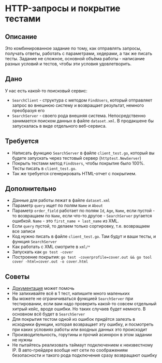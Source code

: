 # HTTP-запросы и покрытие тестами

## Описание
Это комбинированное задание по тому, как отправлять запросы, получать ответы, работать с параметрами, хедерами, а так же писать тесты. Задание не сложное, основной объёма работы - написание разных условий и тестов, чтобы эти условия удовлетворить.

## Дано
У нас есть какой-то поисковый сервис:
- `SearchClient` - структура с методом `FindUsers`, который отправляет запрос во внешнюю систему и возвращает результат, немного преобразуя его
- `SearchServer` - своего рода внешняя система. Непосредственно занимается поиском данных в файле `dataset.xml`. В продакшене бы запускалась в виде отдельного веб-сервиса.

## Требуется
- Написать функцию `SearchServer` в файле `client_test.go`, который вы будете запускать через тестовый сервер (`httptest.NewServer`)
- Покрыть тестами метод `FindUsers`, чтобы покрытие было 100%. Тесты писать в `client_test.go`.
- Так же требуется сгенерировать HTML-отчет с покрытием.

## Дополнительно
- Данные для работы лежат в файле `dataset.xml`
- Параметр `query` ищет по полям `Name` и `About`
- Параметр `order_field` работает по полям `Id`, `Age`, `Name`, если пустой - то возвращаем по `Name`, если что-то другое - `SearchServer` ругается ошибкой. `Name` - это `first_name + last_name` из XML.
- Если `query` пустой, то делаем только сортировку, т.е. возвращаем все записи
- Код нужно писать в файле `client_test.go`. Там будут и ваши тесты, и функция `SearchServer`
- Как работать с XML смотрите в `xml/*`
- Запускать как `go test -cover`
- Построение покрытия: `go test -coverprofile=cover.out && go tool cover -html=cover.out -o cover.html`

## Советы
- [Документация](https://golang.org/pkg/net/http/) может помочь
- Не запихивайте всё в 1 тест, напишите много маленьких
- Вы можете не ограничиваться функцией `SearchServer` при тестировании, если вам надо проверить какой-то совсем отдельный хитрый кейс, вроде ошибки. Но таких случаев будет немного. В основном всё будет в `SearchServer`
- Для покрытия тестом одной из ошибок придётся залезть в исходники функции, которая возвращает эту ошибку, и посмотреть при каких условиях работы или входных данных это происходит
- Производительность, горутины и прочий асинхрон в этом задании не нужны
- Не пытайтесь реализовать таймаут подключением к неизвестному IP. В авто-грейдере вообще нет сети по соображениям безопасности и такого рода подключения сразу возвращают ошибку
